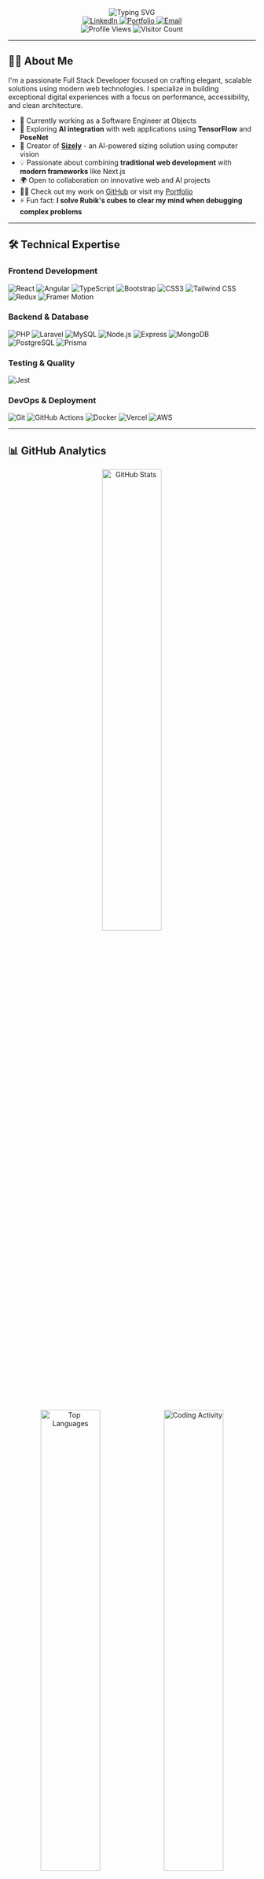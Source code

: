 <div align="center">
  <img src="https://readme-typing-svg.demolab.com?font=Montserrat&weight=600&size=36&duration=3000&pause=1000&color=00796b&center=true&vCenter=true&width=940&lines=Hi+there%2C+I'm+Engy+Ahmed+%F0%9F%91%8B;Full+Stack+Developer+%26+Architect;Problem+Solver+%26+Innovation+Driver;Open+Source+Enthusiast" alt="Typing SVG" />
</div>

<div align="center">
  <a href="https://www.linkedin.com/in/engy-ahmed-4109751b7/" target="_blank">
    <img src="https://img.shields.io/badge/-LinkedIn-0077B5?style=for-the-badge&logo=linkedin&logoColor=white" alt="LinkedIn"/>
  </a>
  <a href="https://engyahmed.netlify.app/" target="_blank">
    <img src="https://img.shields.io/badge/Portfolio-00C7B7?style=for-the-badge&logo=netlify&logoColor=white" alt="Portfolio"/>
  </a>
  <a href="mailto:engya306@gmail.com" target="_blank">
    <img src="https://img.shields.io/badge/Email-D14836?style=for-the-badge&logo=gmail&logoColor=white" alt="Email"/>
  </a>
</div>

<div align="center">
  <img src="https://komarev.com/ghpvc/?username=engyahmed7&label=Profile%20Views&color=00796b&style=flat" alt="Profile Views" /> 
  <img src="https://visitor-badge.laobi.icu/badge?page_id=engyahmed7.engyahmed7&color=00796b" alt="Visitor Count" />
</div>

---

## 👩‍💻 About Me

I'm a passionate Full Stack Developer focused on crafting elegant, scalable solutions using modern web technologies. I specialize in building exceptional digital experiences with a focus on performance, accessibility, and clean architecture.

- 🔭 Currently working as a Software Engineer at Objects
- 🌱 Exploring **AI integration** with web applications using **TensorFlow** and **PoseNet**
- 🚀 Creator of **[Sizely](https://github.com/engyahmed7/sizely-app)** - an AI-powered sizing solution using computer vision
- 💡 Passionate about combining **traditional web development** with **modern frameworks** like Next.js
- 🌍 Open to collaboration on innovative web and AI projects
- 👨‍💻 Check out my work on [GitHub](https://github.com/engyahmed7?tab=repositories) or visit my [Portfolio](https://engyahmed.netlify.app/)
- ⚡ Fun fact: **I solve Rubik's cubes to clear my mind when debugging complex problems**

---

## 🛠️ Technical Expertise

### Frontend Development

![React](https://img.shields.io/badge/React-20232A?style=for-the-badge&logo=react&logoColor=61DAFB)
![Angular](https://img.shields.io/badge/Angular-DD0031?style=for-the-badge&logo=angular&logoColor=white)
![TypeScript](https://img.shields.io/badge/TypeScript-007ACC?style=for-the-badge&logo=typescript&logoColor=white)
![Bootstrap](https://img.shields.io/badge/Bootstrap-7952B3?style=for-the-badge&logo=bootstrap&logoColor=white)
![CSS3](https://img.shields.io/badge/CSS3-1572B6?style=for-the-badge&logo=css3&logoColor=white)
![Tailwind CSS](https://img.shields.io/badge/Tailwind_CSS-38B2AC?style=for-the-badge&logo=tailwind-css&logoColor=white)
![Redux](https://img.shields.io/badge/Redux-593D88?style=for-the-badge&logo=redux&logoColor=white)
![Framer Motion](https://img.shields.io/badge/Framer_Motion-0055FF?style=for-the-badge&logo=framer&logoColor=white)


### Backend & Database

![PHP](https://img.shields.io/badge/PHP-777BB4?style=for-the-badge&logo=php&logoColor=white)
![Laravel](https://img.shields.io/badge/Laravel-FF2D20?style=for-the-badge&logo=laravel&logoColor=white)
![MySQL](https://img.shields.io/badge/MySQL-4479A1?style=for-the-badge&logo=mysql&logoColor=white)
![Node.js](https://img.shields.io/badge/Node.js-339933?style=for-the-badge&logo=node.js&logoColor=white)
![Express](https://img.shields.io/badge/Express-000000?style=for-the-badge&logo=express&logoColor=white)
![MongoDB](https://img.shields.io/badge/MongoDB-47A248?style=for-the-badge&logo=mongodb&logoColor=white)
![PostgreSQL](https://img.shields.io/badge/PostgreSQL-316192?style=for-the-badge&logo=postgresql&logoColor=white)
![Prisma](https://img.shields.io/badge/Prisma-2D3748?style=for-the-badge&logo=prisma&logoColor=white)

### Testing & Quality
![Jest](https://img.shields.io/badge/Jest-C21325?style=for-the-badge&logo=jest&logoColor=white)

### DevOps & Deployment
![Git](https://img.shields.io/badge/Git-F05032?style=for-the-badge&logo=git&logoColor=white)
![GitHub Actions](https://img.shields.io/badge/GitHub_Actions-2088FF?style=for-the-badge&logo=github-actions&logoColor=white)
![Docker](https://img.shields.io/badge/Docker-2496ED?style=for-the-badge&logo=docker&logoColor=white)
![Vercel](https://img.shields.io/badge/Vercel-000000?style=for-the-badge&logo=vercel&logoColor=white)
![AWS](https://img.shields.io/badge/AWS-232F3E?style=for-the-badge&logo=amazon-aws&logoColor=white)

---

## 📊 GitHub Analytics

<div align="center">
  <img src="https://github-readme-stats.vercel.app/api?username=engyahmed7&show_icons=true&theme=vue-dark&hide_border=true&count_private=true&line_height=28" alt="GitHub Stats" width="49%" />
</div>

<div align="center">
  <img src="https://github-readme-stats.vercel.app/api/top-langs/?username=engyahmed7&layout=compact&theme=vue-dark&hide_border=true&langs_count=8" alt="Top Languages" width="49%" />
  <img src="https://github-profile-summary-cards.vercel.app/api/cards/productive-time?username=engyahmed7&theme=vue&utcOffset=3" alt="Coding Activity" width="49%" />
</div>

---

## 🏆 Featured Projects

<div align="center">
    <a href="https://github.com/engyahmed7/portfolio">
    <img src="https://github-readme-stats.vercel.app/api/pin/?username=engyahmed7&repo=portfolio&theme=vue-dark&hide_border=true" width="49%" />
  </a>
  <a href="https://github.com/engyahmed7/sizely-app">
    <img src="https://github-readme-stats.vercel.app/api/pin/?username=engyahmed7&repo=sizely-app&theme=vue-dark&hide_border=true" width="49%" />
  </a>
 
</div>

<div align="center">
  <a href="https://github.com/engyahmed7/Vacation_Tracker">
    <img src="https://github-readme-stats.vercel.app/api/pin/?username=engyahmed7&repo=Vacation_Tracker&theme=vue-dark&hide_border=true" width="49%" />
  </a>
 <a href="https://github.com/engyahmed7/food-tracking-system">
    <img src="https://github-readme-stats.vercel.app/api/pin/?username=engyahmed7&repo=food-tracking-system&theme=vue-dark&hide_border=true" width="49%" />
  </a>
</div>

---

<div align="center">
  <img src="https://readme-typing-svg.demolab.com?font=Montserrat&weight=500&size=24&duration=3000&pause=1000&color=00796b&center=true&vCenter=true&width=500&lines=Let's+build+something+amazing+together!" alt="Typing SVG" />
</div>
